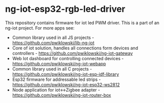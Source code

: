 # ng-iot-esp32-rgb-led-driver

This repository contains firmware for iot led PWM driver. This is a part of an ng-iot project. For more apps see:

- Common library used in all JS projects - https://github.com/pwiklowski/lib-ng-iot
- Core of iot solution, handles all connections form devices and controllers - https://github.com/pwiklowski/ng-iot-gateway
- Web Iot dashboard for controlling connected devices - https://github.com/pwiklowski/ng-iot-webapp
- Common library used in all C projects - https://github.com/pwiklowski/ng-iot-esp-idf-library
- Esp32 firmware for addressable led strips - https://github.com/pwiklowski/ng-iot-esp32-ws2812
- Node application for iot<->Zigbee adapter - https://github.com/pwiklowski/ng-iot-router-box
